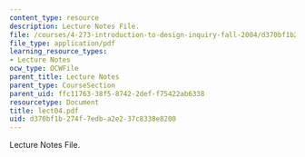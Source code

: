 ```yaml
---
content_type: resource
description: Lecture Notes File.
file: /courses/4-273-introduction-to-design-inquiry-fall-2004/d370bf1b274f7edba2e237c8338e8200_lect04.pdf
file_type: application/pdf
learning_resource_types:
- Lecture Notes
ocw_type: OCWFile
parent_title: Lecture Notes
parent_type: CourseSection
parent_uid: ffc11763-38f5-8742-2def-f75422ab6338
resourcetype: Document
title: lect04.pdf
uid: d370bf1b-274f-7edb-a2e2-37c8338e8200
---
```

Lecture Notes File.

